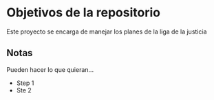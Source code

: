 # Objetivos de la repositorio

Este proyecto se encarga de manejar los planes de la liga de la justicia


## Notas
Pueden hacer lo que quieran...

* Step 1
* Ste 2
